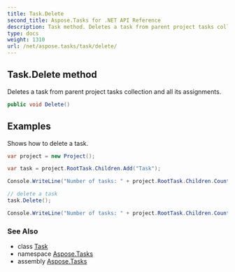 ```yaml
---
title: Task.Delete
second_title: Aspose.Tasks for .NET API Reference
description: Task method. Deletes a task from parent project tasks collection and all its assignments
type: docs
weight: 1310
url: /net/aspose.tasks/task/delete/
---
```

## Task.Delete method

Deletes a task from parent project tasks collection and all its assignments.

```csharp
public void Delete()
```

## Examples

Shows how to delete a task.

```csharp
var project = new Project();

var task = project.RootTask.Children.Add("Task");

Console.WriteLine("Number of tasks: " + project.RootTask.Children.Count);

// delete a task
task.Delete();

Console.WriteLine("Number of tasks: " + project.RootTask.Children.Count);
```

### See Also

* class [Task](../)
* namespace [Aspose.Tasks](../../task/)
* assembly [Aspose.Tasks](../../../)


